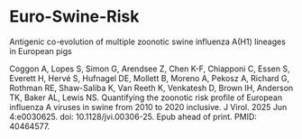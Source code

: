 # Euro-Swine-Risk
 Antigenic co-evolution of multiple zoonotic swine influenza A(H1) lineages in European pigs

Coggon A, Lopes S, Simon G, Arendsee Z, Chen K-F, Chiapponi C, Essen S, Everett H, Hervé S, Hufnagel DE, Mollett B, Moreno A, Pekosz A, Richard G, Rothman RE, Shaw-Saliba K, Van Reeth K, Venkatesh D, Brown IH, Anderson TK, Baker AL, Lewis NS. Quantifying the zoonotic risk profile of European influenza A viruses in swine from 2010 to 2020 inclusive. J Virol. 2025 Jun 4:e0030625. doi: 10.1128/jvi.00306-25. Epub ahead of print. PMID: 40464577. 
